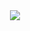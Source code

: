 <center>
  <picture>
  <source 
  srcset="https://github-readme-stats.vercel.app/api?username=proJM-Coding&show_icons=true&theme=dark"
  media="(prefers-color-scheme: dark)"
  />
  <source
  srcset="https://github-readme-stats.vercel.app/api?username=proJM-Coding&show_icons=true"
  media="(prefers-color-scheme: light), (prefers-color-scheme: no-preference)"
  />
<img src="https://github-readme-stats.vercel.app/api?username=proJM-Coding&show_icons=true" />
</center>
